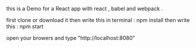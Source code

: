 this is a Demo for a React app with react , babel and webpack .

first clone or download it
then write this in terminal : npm install
then write this : npm start

open your browers and type "http://localhost:8080"

